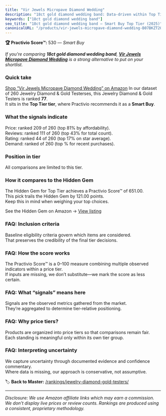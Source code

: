 ```yaml
---
title: "Vir Jewels Micropave Diamond Wedding"
description: "18ct gold diamond wedding band: Data-driven within Top Tier ranking using the Practivio Score™. Positioned by quality, value, demand, findability, momentum."
keywords: ["18ct gold diamond wedding band"]
seo_title: "18ct gold diamond wedding band — Smart Buy Top Tier (2025)"
canonicalURL: "/products/vir-jewels-micropave-diamond-wedding-B07BKZT2QJ/"
---
```


**🏆 Practivio Score™:** 530 — _Smart Buy_


*If you're comparing **18ct gold diamond wedding band**, **[Vir Jewels Micropave Diamond Wedding](https://www.amazon.com/dp/B07BKZT2QJ?tag=practivio-20)** is a strong alternative to put on your shortlist.*
### Quick take
[Shop “Vir Jewels Micropave Diamond Wedding” on Amazon](https://www.amazon.com/dp/B07BKZT2QJ?tag=practivio-20)
In our dataset of 260 Jewelry Diamond & Gold Testerses, this Jewelry Diamond & Gold Testers is ranked **77**.  
It sits in the **Top Tier tier**, where Practivio recommends it as a **Smart Buy**.

### What the signals indicate
Price: ranked 209 of 260 (top 81% by affordability).  
Reviews: ranked 111 of 260 (top 43% for total count).  
Rating: ranked 44 of 260 (top 17% on star average).  
Demand: ranked  of 260 (top % for recent purchases).

### Position in tier
All comparisons are limited to this tier.

### How it compares to the Hidden Gem
The Hidden Gem for Top Tier achieves a Practivio Score™ of 651.00.  
This pick trails the Hidden Gem by 121.00 points.  
Keep this in mind when weighing your top choices.  

See the Hidden Gem on Amazon → [View listing](https://www.amazon.com/dp/B004QYR8U6?tag=practivio-20)

### FAQ: Inclusion criteria
Baseline eligibility criteria govern which items are considered.  
That preserves the credibility of the final tier decisions.

### FAQ: How the score works
The Practivio Score™ is a 0–100 measure combining multiple observed indicators within a price tier.  
If inputs are missing, we don’t substitute—we mark the score as less certain.

### FAQ: What “signals” means here
Signals are the observed metrics gathered from the market.  
They’re aggregated to determine tier-relative positioning.

### FAQ: Why price tiers?
Products are organized into price tiers so that comparisons remain fair.  
Each standing is meaningful only within its own tier group.

### FAQ: Interpreting uncertainty
We capture uncertainty through documented evidence and confidence commentary.  
Where data is missing, our approach is conservative, not assumptive.


🏷️ **Back to Master:** [/rankings/jewelry-diamond-gold-testers/](/rankings/jewelry-diamond-gold-testers/)

---
_Disclosure: We use Amazon affiliate links which may earn a commission. We don’t display live prices or review counts. Rankings are produced using a consistent, proprietary methodology._
